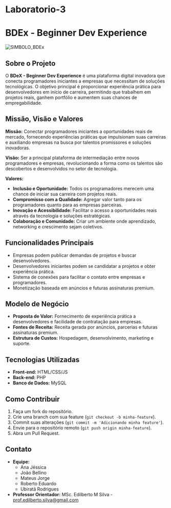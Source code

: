 ﻿# Laboratorio-3
# BDEx - Beginner Dev Experience

![SIMBOLO_BDEx](https://github.com/user-attachments/assets/73f44c04-0364-4a49-b862-4979acd42e52)




## Sobre o Projeto
O **BDeX - Beginner Dev Experience** é uma plataforma digital inovadora que conecta programadores iniciantes a empresas que necessitam de soluções tecnológicas. O objetivo principal é proporcionar experiência prática para desenvolvedores em início de carreira, permitindo que trabalhem em projetos reais, ganhem portfólio e aumentem suas chances de empregabilidade.

## Missão, Visão e Valores
**Missão:**
Conectar programadores iniciantes a oportunidades reais de mercado, fornecendo experiências práticas que impulsionam suas carreiras e auxiliando empresas na busca por talentos promissores e soluções inovadoras.

**Visão:**
Ser a principal plataforma de intermediação entre novos programadores e empresas, revolucionando a forma como os talentos são descobertos e desenvolvidos no setor de tecnologia.

**Valores:**
- **Inclusão e Oportunidade:** Todos os programadores merecem uma chance de iniciar sua carreira com projetos reais.
- **Compromisso com a Qualidade:** Agregar valor tanto para os programadores quanto para as empresas parceiras.
- **Inovação e Acessibilidade:** Facilitar o acesso a oportunidades reais através da tecnologia e soluções estratégicas.
- **Colaboração e Comunidade:** Criar um ambiente onde aprendizado, networking e crescimento sejam coletivos.

## Funcionalidades Principais
- Empresas podem publicar demandas de projetos e buscar desenvolvedores.
- Desenvolvedores iniciantes podem se candidatar a projetos e obter experiência prática.
- Sistema de conexões para facilitar o contato entre empresas e programadores.
- Monetização baseada em anúncios e futuras assinaturas premium.

## Modelo de Negócio
- **Proposta de Valor:** Fornecimento de experiência prática a desenvolvedores e facilidade de contratação para empresas.
- **Fontes de Receita:** Receita gerada por anúncios, parcerias e futuras assinaturas premium.
- **Estrutura de Custos:** Hospedagem, desenvolvimento, marketing e suporte.

## Tecnologias Utilizadas
- **Front-end:** HTML/CSS/JS
- **Back-end:** PHP
- **Banco de Dados:** MySQL

## Como Contribuir
1. Faça um fork do repositório.
2. Crie uma branch com sua feature (`git checkout -b minha-feature`).
3. Commit suas alterações (`git commit -m 'Adicionando minha feature'`).
4. Envie para o repositório remoto (`git push origin minha-feature`).
5. Abra um Pull Request.

## Contato
- **Equipe:**
  - Ana Jéssica
  - João Bellino
  - Mateus Jorge
  - Roberto Eduardo
  - Ubiratã Rodrigues
- **Professor Orientador:** MSc. Edilberto M Silva - [prof.edilberto.silva@gmail.com](mailto:prof.edilberto.silva@gmail.com)



